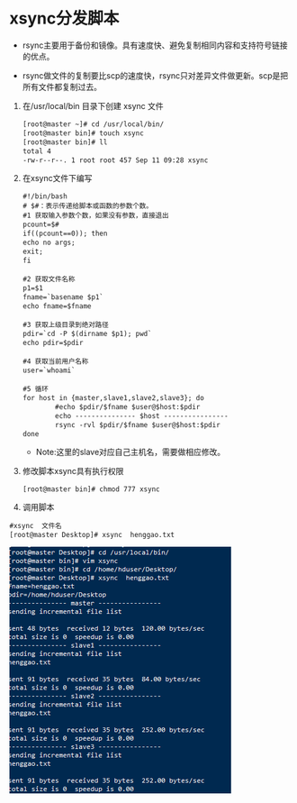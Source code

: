 # xsync分发脚本

- rsync主要用于备份和镜像。具有速度快、避免复制相同内容和支持符号链接的优点。

- rsync做文件的复制要比scp的速度快，rsync只对差异文件做更新。scp是把所有文件都复制过去。

1. 在/usr/local/bin 目录下创建 xsync 文件

   ```shell
   [root@master ~]# cd /usr/local/bin/
   [root@master bin]# touch xsync
   [root@master bin]# ll
   total 4
   -rw-r--r--. 1 root root 457 Sep 11 09:28 xsync
   ```

   

2. 在xsync文件下编写

   ```shell
   #!/bin/bash
   # $#：表示传递给脚本或函数的参数个数。
   #1 获取输入参数个数，如果没有参数，直接退出
   pcount=$#
   if((pcount==0)); then
   echo no args;
   exit;
   fi
   
   #2 获取文件名称
   p1=$1
   fname=`basename $p1`
   echo fname=$fname
   
   #3 获取上级目录到绝对路径
   pdir=`cd -P $(dirname $p1); pwd`
   echo pdir=$pdir
   
   #4 获取当前用户名称
   user=`whoami`
   
   #5 循环
   for host in {master,slave1,slave2,slave3}; do
           #echo $pdir/$fname $user@$host:$pdir
           echo --------------- $host ----------------
           rsync -rvl $pdir/$fname $user@$host:$pdir
   done
   ```

   - Note:这里的slave对应自己主机名，需要做相应修改。

3. 修改脚本xsync具有执行权限

   ```shell
   [root@master bin]# chmod 777 xsync
   ```

4. 调用脚本

```shell
#xsync  文件名
[root@master Desktop]# xsync  henggao.txt
```

![](IMG/微信截图_20190911102306.png)
